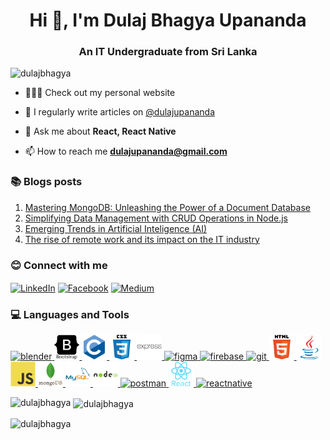 <h1 align="center">Hi 👋, I'm Dulaj Bhagya Upananda</h1>
<h3 align="center">An IT Undergraduate from Sri Lanka</h3>

<p align="left"> <img src="https://komarev.com/ghpvc/?username=dulajbhagya&label=Profile%20views&color=0e75b6&style=flat" alt="dulajbhagya" /> </p>

- 👨🏻‍💻 Check out my personal website 

- 📝 I regularly write articles on [@dulajupananda](https://medium.com/@dulajupananda)

- 💬 Ask me about **React, React Native**

- 📫 How to reach me **dulajupananda@gmail.com**

### 📚 Blogs posts
<!-- BLOG-POST-LIST:START -->
1. [Mastering MongoDB: Unleashing the Power of a Document Database](https://medium.com/@dulajupananda/mastering-mongodb-unleashing-the-power-of-a-document-database-a422836802c9)
2. [Simplifying Data Management with CRUD Operations in Node.js](https://medium.com/@dulajupananda/simplifying-data-management-with-crud-operations-in-node-js-eb7da8ed61d9)
3. [Emerging Trends in Artificial Inteligence (AI)](https://medium.com/@dulajupananda/emerging-trends-in-artificial-inteligence-ai-784479b5e72a)
4. [The rise of remote work and its impact on the IT industry](https://medium.com/@dulajupananda/the-rise-of-remote-work-and-its-impact-on-the-it-industry-30c5a39fc60c)
  


<!-- BLOG-POST-LIST:END -->

<h3 align="left"> 😊 Connect with me</h3>
<p align="left">
<a href="https://www.linkedin.com/in/dulaj-bhagya-7029aa213/" target="_blank" rel="noopener noreferrer"><img align="center" src="https://raw.githubusercontent.com/rahuldkjain/github-profile-readme-generator/master/src/images/icons/Social/linked-in-alt.svg" alt="LinkedIn" height="30" width="40" /></a>
<a href="https://www.facebook.com/profile.php?id=100005369356450" target="_blank" rel="noopener noreferrer"><img align="center" src="https://raw.githubusercontent.com/rahuldkjain/github-profile-readme-generator/master/src/images/icons/Social/facebook.svg" alt="Facebook" height="30" width="40" /></a>
<a href="https://medium.com/@dulajupananda" target="_blank" rel="noopener noreferrer"><img align="center" src="https://raw.githubusercontent.com/rahuldkjain/github-profile-readme-generator/master/src/images/icons/Social/medium.svg" alt="Medium" height="30" width="40" /></a>
</p>

<h3 align="left"> 💻 Languages and Tools</h3>
<p align="left"> <a href="https://www.blender.org/" target="_blank" rel="noreferrer"> <img src="https://download.blender.org/branding/community/blender_community_badge_white.svg" alt="blender" width="40" height="40"/> </a> <a href="https://getbootstrap.com" target="_blank" rel="noreferrer"> <img src="https://raw.githubusercontent.com/devicons/devicon/master/icons/bootstrap/bootstrap-plain-wordmark.svg" alt="bootstrap" width="40" height="40"/> </a> <a href="https://www.cprogramming.com/" target="_blank" rel="noreferrer"> <img src="https://raw.githubusercontent.com/devicons/devicon/master/icons/c/c-original.svg" alt="c" width="40" height="40"/> </a> <a href="https://www.w3schools.com/css/" target="_blank" rel="noreferrer"> <img src="https://raw.githubusercontent.com/devicons/devicon/master/icons/css3/css3-original-wordmark.svg" alt="css3" width="40" height="40"/> </a> <a href="https://expressjs.com" target="_blank" rel="noreferrer"> <img src="https://raw.githubusercontent.com/devicons/devicon/master/icons/express/express-original-wordmark.svg" alt="express" width="40" height="40"/> </a> <a href="https://www.figma.com/" target="_blank" rel="noreferrer"> <img src="https://www.vectorlogo.zone/logos/figma/figma-icon.svg" alt="figma" width="40" height="40"/> </a> <a href="https://firebase.google.com/" target="_blank" rel="noreferrer"> <img src="https://www.vectorlogo.zone/logos/firebase/firebase-icon.svg" alt="firebase" width="40" height="40"/> </a> <a href="https://git-scm.com/" target="_blank" rel="noreferrer"> <img src="https://www.vectorlogo.zone/logos/git-scm/git-scm-icon.svg" alt="git" width="40" height="40"/> </a> <a href="https://www.w3.org/html/" target="_blank" rel="noreferrer"> <img src="https://raw.githubusercontent.com/devicons/devicon/master/icons/html5/html5-original-wordmark.svg" alt="html5" width="40" height="40"/> </a> <a href="https://www.java.com" target="_blank" rel="noreferrer"> <img src="https://raw.githubusercontent.com/devicons/devicon/master/icons/java/java-original.svg" alt="java" width="40" height="40"/> </a> <a href="https://developer.mozilla.org/en-US/docs/Web/JavaScript" target="_blank" rel="noreferrer"> <img src="https://raw.githubusercontent.com/devicons/devicon/master/icons/javascript/javascript-original.svg" alt="javascript" width="40" height="40"/> </a> <a href="https://www.mongodb.com/" target="_blank" rel="noreferrer"> <img src="https://raw.githubusercontent.com/devicons/devicon/master/icons/mongodb/mongodb-original-wordmark.svg" alt="mongodb" width="40" height="40"/> </a> <a href="https://www.mysql.com/" target="_blank" rel="noreferrer"> <img src="https://raw.githubusercontent.com/devicons/devicon/master/icons/mysql/mysql-original-wordmark.svg" alt="mysql" width="40" height="40"/> </a> <a href="https://nodejs.org" target="_blank" rel="noreferrer"> <img src="https://raw.githubusercontent.com/devicons/devicon/master/icons/nodejs/nodejs-original-wordmark.svg" alt="nodejs" width="40" height="40"/> </a> <a href="https://postman.com" target="_blank" rel="noreferrer"> <img src="https://www.vectorlogo.zone/logos/getpostman/getpostman-icon.svg" alt="postman" width="40" height="40"/> </a> <a href="https://reactjs.org/" target="_blank" rel="noreferrer"> <img src="https://raw.githubusercontent.com/devicons/devicon/master/icons/react/react-original-wordmark.svg" alt="react" width="40" height="40"/> </a> <a href="https://reactnative.dev/" target="_blank" rel="noreferrer"> <img src="https://reactnative.dev/img/header_logo.svg" alt="reactnative" width="40" height="40"/> </a> </p>

<p><img align="left" src="https://github-readme-stats.vercel.app/api/top-langs?username=dulajbhagya&show_icons=true&locale=en&layout=compact" alt="dulajbhagya" /></p>

<p>&nbsp;<img align="center" src="https://github-readme-stats.vercel.app/api?username=dulajbhagya&show_icons=true&locale=en" alt="dulajbhagya" /></p>

<p><img align="center" src="https://github-readme-streak-stats.herokuapp.com/?user=dulajbhagya&" alt="dulajbhagya" /></p>
